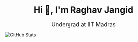 <h1 align="center">Hi 👋, I'm Raghav Jangid</h1>
<!--
--> 


<p align="center"><font size="4">Undergrad at IIT Madras</font></p>

<!--
-->
![GitHub Stats](https://github-readme-stats.vercel.app/api?username=Raghav-J402&theme=radical)
